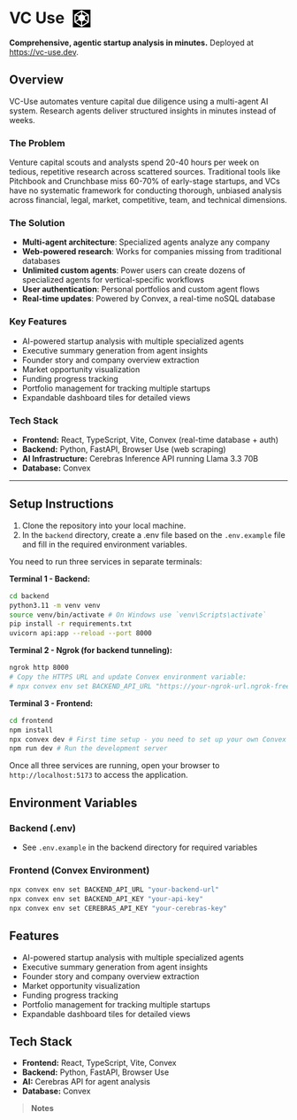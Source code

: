 # VC Use  <img src="frontend/public/logo.svg" alt="VC Use Logo" width="32" height="32" style="vertical-align: bottom; margin-left: 8px;">

**Comprehensive, agentic startup analysis in minutes.** Deployed at https://vc-use.dev. 

## Overview

VC-Use automates venture capital due diligence using a multi-agent AI system. Research agents deliver structured insights in minutes instead of weeks.

### The Problem

Venture capital scouts and analysts spend 20-40 hours per week on tedious, repetitive research across scattered sources. Traditional tools like Pitchbook and Crunchbase miss 60-70% of early-stage startups, and VCs have no systematic framework for conducting thorough, unbiased analysis across financial, legal, market, competitive, team, and technical dimensions.

### The Solution

- **Multi-agent architecture**: Specialized agents analyze any company
- **Web-powered research**: Works for companies missing from traditional databases
- **Unlimited custom agents**: Power users can create dozens of specialized agents for vertical-specific workflows
- **User authentication**: Personal portfolios and custom agent flows
- **Real-time updates**: Powered by Convex, a real-time noSQL database

### Key Features

- AI-powered startup analysis with multiple specialized agents
- Executive summary generation from agent insights
- Founder story and company overview extraction
- Market opportunity visualization
- Funding progress tracking
- Portfolio management for tracking multiple startups
- Expandable dashboard tiles for detailed views

### Tech Stack

- **Frontend:** React, TypeScript, Vite, Convex (real-time database + auth)
- **Backend:** Python, FastAPI, Browser Use (web scraping)
- **AI Infrastructure:** Cerebras Inference API running Llama 3.3 70B
- **Database:** Convex
---

## Setup Instructions
1. Clone the repository into your local machine.
2. In the `backend` directory, create a .env file based on the `.env.example` file and fill in the required environment variables.

You need to run three services in separate terminals:

**Terminal 1 - Backend:**
```bash
cd backend
python3.11 -m venv venv
source venv/bin/activate # On Windows use `venv\Scripts\activate`
pip install -r requirements.txt
uvicorn api:app --reload --port 8000
```

**Terminal 2 - Ngrok (for backend tunneling):**
```bash
ngrok http 8000
# Copy the HTTPS URL and update Convex environment variable:
# npx convex env set BACKEND_API_URL "https://your-ngrok-url.ngrok-free.app"
```

**Terminal 3 - Frontend:**
```bash
cd frontend
npm install
npx convex dev # First time setup - you need to set up your own Convex project, see https://docs.convex.dev/quickstart
npm run dev # Run the development server
```

Once all three services are running, open your browser to `http://localhost:5173` to access the application.

## Environment Variables

### Backend (.env)
- See `.env.example` in the backend directory for required variables

### Frontend (Convex Environment)
```bash
npx convex env set BACKEND_API_URL "your-backend-url"
npx convex env set BACKEND_API_KEY "your-api-key"
npx convex env set CEREBRAS_API_KEY "your-cerebras-key"
```

## Features
- AI-powered startup analysis with multiple specialized agents
- Executive summary generation from agent insights
- Founder story and company overview extraction
- Market opportunity visualization
- Funding progress tracking
- Portfolio management for tracking multiple startups
- Expandable dashboard tiles for detailed views

## Tech Stack
- **Frontend:** React, TypeScript, Vite, Convex
- **Backend:** Python, FastAPI, Browser Use
- **AI:** Cerebras API for agent analysis
- **Database:** Convex

> **Notes**
>